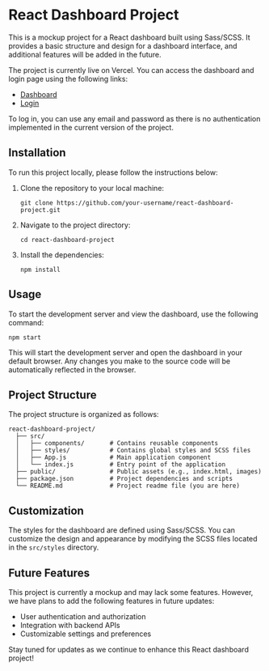 # React Dashboard Project

This is a mockup project for a React dashboard built using Sass/SCSS. It provides a basic structure and design for a dashboard interface, and additional features will be added in the future.

The project is currently live on Vercel. You can access the dashboard and login page using the following links:

- [Dashboard](https://react-dashboard-xi-sandy.vercel.app/app)
- [Login](https://react-dashboard-xi-sandy.vercel.app/login)

To log in, you can use any email and password as there is no authentication implemented in the current version of the project.

## Installation

To run this project locally, please follow the instructions below:

1. Clone the repository to your local machine:
   ```
   git clone https://github.com/your-username/react-dashboard-project.git
   ```

2. Navigate to the project directory:
   ```
   cd react-dashboard-project
   ```

3. Install the dependencies:
   ```
   npm install
   ```

## Usage

To start the development server and view the dashboard, use the following command:
```
npm start
```

This will start the development server and open the dashboard in your default browser. Any changes you make to the source code will be automatically reflected in the browser.

## Project Structure

The project structure is organized as follows:

```
react-dashboard-project/
  ├── src/
  │   ├── components/       # Contains reusable components
  │   ├── styles/           # Contains global styles and SCSS files
  │   ├── App.js            # Main application component
  │   └── index.js          # Entry point of the application
  ├── public/               # Public assets (e.g., index.html, images)
  ├── package.json          # Project dependencies and scripts
  └── README.md             # Project readme file (you are here)
```

## Customization

The styles for the dashboard are defined using Sass/SCSS. You can customize the design and appearance by modifying the SCSS files located in the `src/styles` directory.

## Future Features

This project is currently a mockup and may lack some features. However, we have plans to add the following features in future updates:

- User authentication and authorization
- Integration with backend APIs
- Customizable settings and preferences

Stay tuned for updates as we continue to enhance this React dashboard project!
